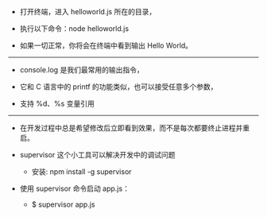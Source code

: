 
* 打开终端，进入 helloworld.js 所在的目录，

* 执行以下命令：node helloworld.js

* 如果一切正常，你将会在终端中看到输出 Hello World。

--------------------------------------------------------------

* console.log 是我们最常用的输出指令，

* 它和 C 语言中的 printf 的功能类似，也可以接受任意多个参数，

* 支持 %d、%s 变量引用

--------------------------------------------------------------

* 在开发过程中总是希望修改后立即看到效果，而不是每次都要终止进程并重启。

* supervisor 这个小工具可以解决开发中的调试问题

  * 安装: npm install -g supervisor

* 使用 supervisor 命令启动 app.js：

  * $ supervisor app.js



